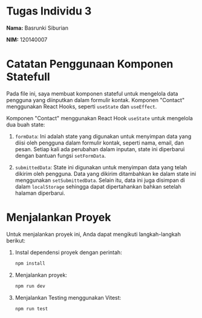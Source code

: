 # Tugas Individu 3
**Nama:** Basrunki Siburian

**NIM:** 120140007

# Catatan Penggunaan Komponen Statefull

Pada file ini, saya membuat komponen stateful untuk mengelola data pengguna yang diinputkan dalam formulir kontak. Komponen "Contact" menggunakan React Hooks, seperti `useState` dan `useEffect`.

Komponen "Contact" menggunakan React Hook `useState` untuk mengelola dua buah state:

1. `formData`: Ini adalah state yang digunakan untuk menyimpan data yang diisi oleh pengguna dalam formulir kontak, seperti nama, email, dan pesan. Setiap kali ada perubahan dalam inputan, state ini diperbarui dengan bantuan fungsi `setFormData`.

2. `submittedData`: State ini digunakan untuk menyimpan data yang telah dikirim oleh pengguna. Data yang dikirim ditambahkan ke dalam state ini menggunakan `setSubmittedData`. Selain itu, data ini juga disimpan di dalam `localStorage` sehingga dapat dipertahankan bahkan setelah halaman diperbarui.

# Menjalankan Proyek

Untuk menjalankan proyek ini, Anda dapat mengikuti langkah-langkah berikut:

1. Instal dependensi proyek dengan perintah:

   ```bash
   npm install
2. Menjalankan proyek:

   ```bash
   npm run dev
1. Menjalankan Testing menggunakan Vitest:

   ```bash
   npm run test
